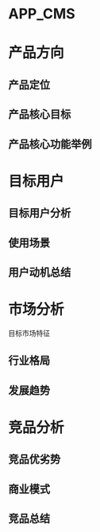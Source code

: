 # APP_CMS

# 产品方向
## 产品定位
## 产品核心目标
## 产品核心功能举例
# 目标用户
## 目标用户分析
## 使用场景
## 用户动机总结
# 市场分析
目标市场特征
## 行业格局
## 发展趋势
# 竞品分析
## 竞品优劣势
## 商业模式
## 竞品总结